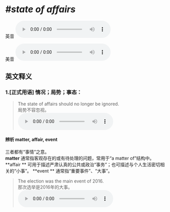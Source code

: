# ***\#state of affairs*** 
英音
<audio src="./media/state of affairs1_AAC.aac" controls="controls"></audio>

美音
<audio src="./media/state of affairs2_AAC.aac" controls="controls"></audio>



  

英文释义
---
### 1.**[正式用语] 情况；局势；事态：**  

 > The state of affairs should no longer be ignored.   
 > 局势不容忽视。    
<audio src="./media/2-affair.aac" controls="controls"></audio>

#### 辨析 matter, affair, event
三者都有“事情”之意。  
**matter**  通常指客观存在的或有待处理的问题，常用于“a matter of”结构中。
**affair ** 可用于描述严肃认真的公共或政治“事务”；也可描述与个人生活密切相关的“小事”。
**event ** 通常指“重要事件”、“大事”。
 > The election was the main event of 2016.  
 > 那次选举是2016年的大事。    
<audio src="./media/The election was the_AAC.aac" controls="controls"></audio>



